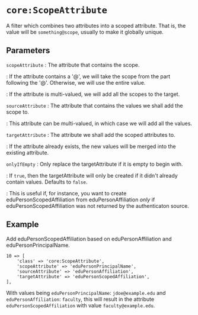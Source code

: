 `core:ScopeAttribute`
=====================

A filter which combines two attributes into a scoped attribute.
That is, the value will be `something@scope`, usually to make it globally unique.

Parameters
----------

`scopeAttribute`
:   The attribute that contains the scope.

:   If the attribute contains a '@', we will take the scope from the part following the '@'.
    Otherwise, we will use the entire value.

:   If the attribute is multi-valued, we will add all the scopes to the target.


`sourceAttribute`
:   The attribute that contains the values we shall add the scope to.

:   This attribute can be multi-valued, in which case we will add all the values.

`targetAttribute`
:   The attribute we shall add the scoped attributes to.

:   If the attribute already exists, the new values will be merged into the existing attribute.

`onlyIfEmpty`
:	Only replace the targetAttribute if it is empty to begin with.

:	If `true`, then the targetAttribute will only be created if it didn't already contain values. Defaults to `false`.

:	This is useful if, for instance, you want to create eduPersonScopedAffiliation from eduPersonAffiliation _only_ if eduPersonScopedAffiliation was not returned by the authenticaton source.

Example
-------

Add eduPersonScopedAffiliation based on eduPersonAffiliation and eduPersonPrincipalName.

    10 => [
        'class' => 'core:ScopeAttribute',
        'scopeAttribute' => 'eduPersonPrincipalName',
        'sourceAttribute' => 'eduPersonAffiliation',
        'targetAttribute' => 'eduPersonScopedAffiliation',
    ],

With values being `eduPersonPrincipalName`: `jdoe@example.edu` and
`eduPersonAffiliation`: `faculty`, this will result in the attribute
`eduPersonScopedAffiliation` with value `faculty@example.edu`.
